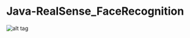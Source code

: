 # Java-RealSense_FaceRecognition

![alt tag](https://aeroyid.files.wordpress.com/2017/01/capture.png)
